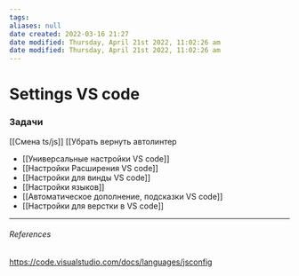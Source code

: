 ```yaml
---
tags: 
aliases: null
date created: 2022-03-16 21:27
date modified: Thursday, April 21st 2022, 11:02:26 am
date modified: Thursday, April 21st 2022, 11:02:26 am
---
```


# Settings VS code

### Задачи

[[Смена ts/js]]
[[Убрать вернуть автолинтер

- [[Универсальные настройки VS code]]
- [[Настройки Расширения VS code]]
- [[Настройки для винды VS code]]
- [[Настройки языков]]
- [[Автоматическое дополнение, подсказки VS code]]
- [[Настройки для верстки в VS code]]

---
###### References

https://code.visualstudio.com/docs/languages/jsconfig
